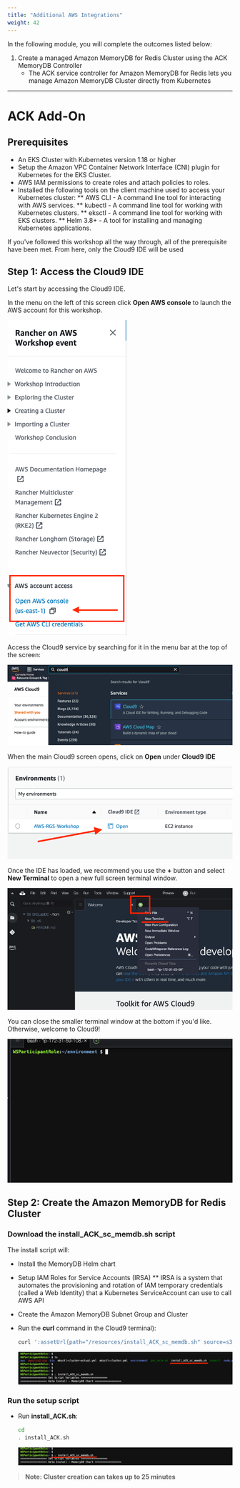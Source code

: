 ```yaml
---
title: "Additional AWS Integrations"
weight: 42
---
```


In the following module, you will complete the outcomes listed below:

1. Create a managed Amazon MemoryDB for Redis Cluster using the ACK MemoryDB Controller
    * The ACK service controller for Amazon MemoryDB for Redis lets you manage Amazon MemoryDB Cluster directly from Kubernetes

---

# ACK Add-On
## Prerequisites

* An EKS Cluster with Kubernetes version 1.18 or higher
* Setup the Amazon VPC Container Network Interface (CNI) plugin for Kubernetes for the EKS Cluster.
* AWS IAM permissions to create roles and attach policies to roles.
* Installed the following tools on the client machine used to access your Kubernetes cluster:
    ** AWS CLI - A command line tool for interacting with AWS services.
    ** kubectl - A command line tool for working with Kubernetes clusters.
    ** eksctl - A command line tool for working with EKS clusters.
    ** Helm 3.8+ - A tool for installing and managing Kubernetes applications.

If you've followed this workshop all the way through, all of the prerequisite have been met.
From here, only the Cloud9 IDE will be used

## Step 1: Access the Cloud9 IDE

Let's start by accessing the Cloud9 IDE.

In the menu on the left of this screen click **Open AWS console** to launch the 
AWS account for this workshop.

![Studio](/static/images/content/cloud9/access_console.png)

Access the Cloud9 service by searching for it in the menu bar at the top of the screen:

![Cloud9](/static/images/content/cloud9/search.png)

When the main Cloud9 screen opens, click on **Open** under **Cloud9 IDE**

![Cloud9](/static/images/content/cloud9/open.png)

Once the IDE has loaded, we recommend you use the **+** button and select 
**New Terminal** to open a new full screen terminal window.

![Cloud9](/static/images/content/cloud9/terminal-open.png)

You can close the smaller terminal window at the bottom if you'd like. Otherwise, 
welcome to Cloud9!

![Cloud9](/static/images/content/cloud9/terminal.png)

## Step 2: Create the Amazon MemoryDB for Redis Cluster

### Download the install_ACK_sc_memdb.sh script

The install script will:
* Install the MemoryDB Helm chart
* Setup IAM Roles for Service Accounts (IRSA)
    ** IRSA is a system that automates the provisioning and rotation of IAM temporary credentials (called a Web Identity) that a Kubernetes ServiceAccount can use to call AWS API
* Create the Amazon MemoryDB Subnet Group and Cluster

* Run the **curl** command in the Cloud9 terminal):

    ```bash
    curl ':assetUrl{path="/resources/install_ACK_sc_memdb.sh" source=s3}' --output ~/install_ACK.sh
    ```
    ![Cloud9](/static/images/content/cloud9/install-ACK-download.png)

### Run the setup script

* Run **install_ACK.sh**:
    
    ```bash
    cd
    . install_ACK.sh
    ```
    ![Cloud9](/static/images/content/cloud9/run-install-ACK.png)

> **Note: Cluster creation can takes up to 25 minutes**
